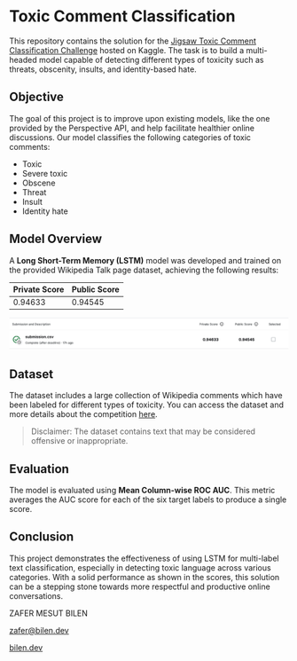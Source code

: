 # Toxic Comment Classification

This repository contains the solution for the [Jigsaw Toxic Comment Classification Challenge](https://www.kaggle.com/competitions/jigsaw-toxic-comment-classification-challenge/overview) hosted on Kaggle. The task is to build a multi-headed model capable of detecting different types of toxicity such as threats, obscenity, insults, and identity-based hate.

## Objective

The goal of this project is to improve upon existing models, like the one provided by the Perspective API, and help facilitate healthier online discussions. Our model classifies the following categories of toxic comments:

- Toxic
- Severe toxic
- Obscene
- Threat
- Insult
- Identity hate

## Model Overview

A **Long Short-Term Memory (LSTM)** model was developed and trained on the provided Wikipedia Talk page dataset, achieving the following results:

| **Private Score** | **Public Score** |
| ----------------- | ---------------- |
| 0.94633           | 0.94545          |

<div align="center">
  <img src="images/1.png" alt="Submission Score"/>
</div>

## Dataset

The dataset includes a large collection of Wikipedia comments which have been labeled for different types of toxicity. You can access the dataset and more details about the competition [here](https://www.kaggle.com/competitions/jigsaw-toxic-comment-classification-challenge/overview).

> Disclaimer: The dataset contains text that may be considered offensive or inappropriate.

## Evaluation

The model is evaluated using **Mean Column-wise ROC AUC**. This metric averages the AUC score for each of the six target labels to produce a single score.

## Conclusion

This project demonstrates the effectiveness of using LSTM for multi-label text classification, especially in detecting toxic language across various categories. With a solid performance as shown in the scores, this solution can be a stepping stone towards more respectful and productive online conversations.

ZAFER MESUT BILEN

zafer@bilen.dev

[bilen.dev](https://bilen.dev)
